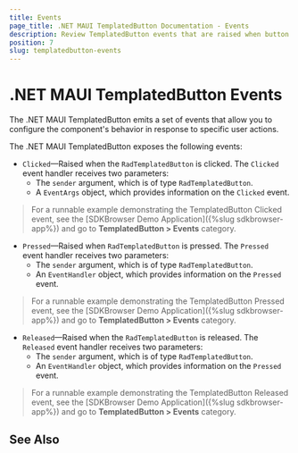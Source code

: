 ```yaml
---
title: Events
page_title: .NET MAUI TemplatedButton Documentation - Events
description: Review TemplatedButton events that are raised when button is pressed, clicked, released and toggle state changes. 
position: 7
slug: templatedbutton-events
---
```


# .NET MAUI TemplatedButton Events

The .NET MAUI TemplatedButton emits a set of events that allow you to configure the component's behavior in response to specific user actions.

The .NET MAUI TemplatedButton exposes the following events:

* `Clicked`&mdash;Raised when the `RadTemplatedButton` is clicked. The `Clicked` event handler receives two parameters:
	* The `sender` argument, which is of type `RadTemplatedButton`.
	* A `EventArgs` object, which provides information on the `Clicked` event.

> For a runnable example demonstrating the TemplatedButton Clicked event, see the [SDKBrowser Demo Application]({%slug sdkbrowser-app%}) and go to **TemplatedButton > Events** category.

* `Pressed`&mdash;Raised when `RadTemplatedButton` is pressed. The `Pressed` event handler receives two parameters:
	* The `sender` argument, which is of type `RadTemplatedButton`.
	* An `EventHandler` object, which provides information on the `Pressed` event.

> For a runnable example demonstrating the TemplatedButton Pressed event, see the [SDKBrowser Demo Application]({%slug sdkbrowser-app%}) and go to **TemplatedButton > Events** category.
	
* `Released`&mdash;Raised when the `RadTemplatedButton` is released. The `Released` event handler receives two parameters:
	* The `sender` argument, which is of type `RadTemplatedButton`.
	* An `EventHandler` object, which provides information on the `Pressed` event.

> For a runnable example demonstrating the TemplatedButton Released event, see the [SDKBrowser Demo Application]({%slug sdkbrowser-app%}) and go to **TemplatedButton > Events** category.

## See Also

